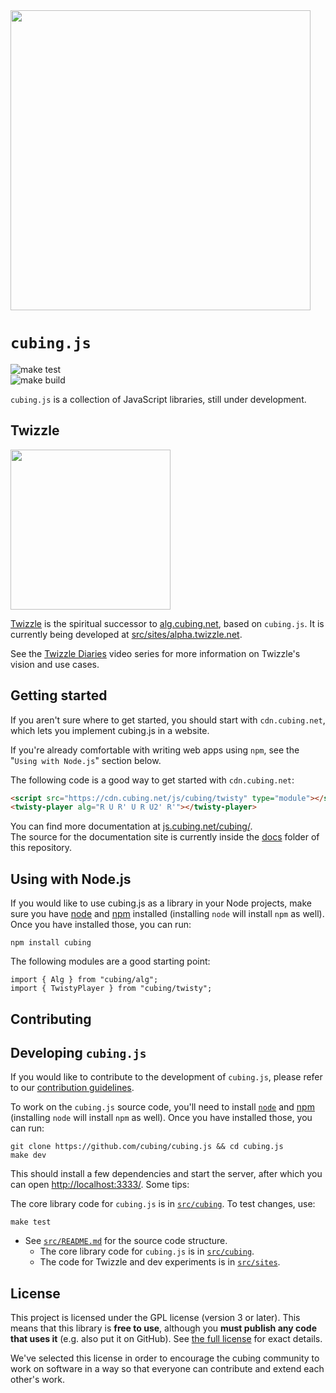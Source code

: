 <img src="cubing.js.jpg" width="480">

# `cubing.js`

![make test](https://github.com/cubing/cubing.js/workflows/make%20test/badge.svg)  
![make build](https://github.com/cubing/cubing.js/workflows/make%20build/badge.svg)

`cubing.js` is a collection of JavaScript libraries, still under development.

## Twizzle

<a href="https://alpha.twizzle.net/"><img src="./src/sites/alpha.twizzle.net/twizzle-social-media-image.png" width="256">

Twizzle</a> is the spiritual successor to [alg.cubing.net](https://alg.cubing.net/), based on `cubing.js`. It is currently being developed at [src/sites/alpha.twizzle.net](./src/sites/alpha.twizzle.net/).

See the [Twizzle Diaries](https://www.youtube.com/watch?v=9_kqXn0Mq-o&list=PLFh3NgpDbzN4VkcfjEZSQ_TYQv_OEjbjF) video series for more information on Twizzle's vision and use cases.

## Getting started

If you aren't sure where to get started, you should start with `cdn.cubing.net`, which lets you implement cubing.js in a website. 

If you're already comfortable with writing web apps using `npm`, see the "`Using with Node.js`" section below.

The following code is a good way to get started with `cdn.cubing.net`:

```html
<script src="https://cdn.cubing.net/js/cubing/twisty" type="module"></script>
<twisty-player alg="R U R' U R U2' R'"></twisty-player>
```

You can find more documentation at [js.cubing.net/cubing/](https://js.cubing.net/cubing).  
The source for the documentation site is currently inside the [docs](./docs/) folder of this repository.

## Using with Node.js  

If you would like to use cubing.js as a library in your Node projects, make sure you have [node](https://nodejs.org/en/) and [npm](https://docs.npmjs.com/getting-started) installed (installing `node` will install `npm` as well). Once you have installed those, you can run:

```shell
npm install cubing
```

The following modules are a good starting point: 
```shell
import { Alg } from "cubing/alg";
import { TwistyPlayer } from "cubing/twisty"; 
```


## Contributing

## Developing `cubing.js`

If you would like to contribute to the development of `cubing.js`, please refer to our [contribution guidelines](CONTRIBUTING.md).

To work on the `cubing.js` source code, you'll need to install [`node`](https://nodejs.org/en/) and [npm](https://docs.npmjs.com/getting-started) (installing `node` will install `npm` as well). Once you have installed those, you can run:

```shell
git clone https://github.com/cubing/cubing.js && cd cubing.js
make dev
```

This should install a few dependencies and start the server, after which you can open <http://localhost:3333/>. Some tips:

The core library code for `cubing.js` is in [`src/cubing`](./src/cubing/). To test changes, use:

```shell
make test
```

- See [`src/README.md`](./src/README.md) for the source code structure.
  - The core library code for `cubing.js` is in [`src/cubing`](./src/cubing/).
  - The code for Twizzle and dev experiments is in [`src/sites`](./src/sites/).

## License

This project is licensed under the GPL license (version 3 or later). This means that this library is **free to use**, although you **must publish any code that uses it** (e.g. also put it on GitHub). See [the full license](./LICENSE.md) for exact details.

We've selected this license in order to encourage the cubing community to work on software in a way so that everyone can contribute and extend each other's work.
